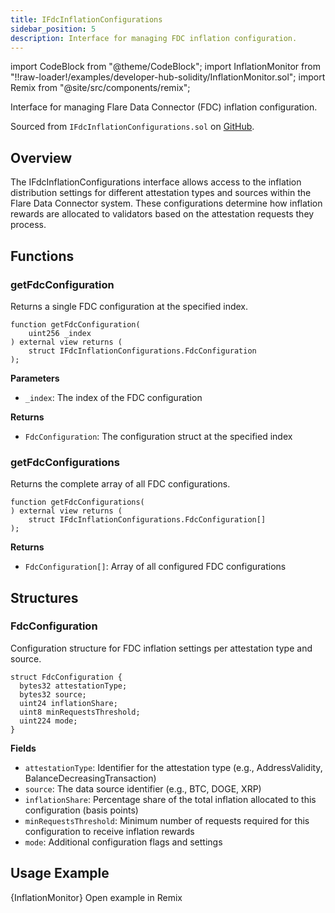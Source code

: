 ```yaml
---
title: IFdcInflationConfigurations
sidebar_position: 5
description: Interface for managing FDC inflation configuration.
---
```


import CodeBlock from "@theme/CodeBlock";
import InflationMonitor from "!!raw-loader!/examples/developer-hub-solidity/InflationMonitor.sol";
import Remix from "@site/src/components/remix";

Interface for managing Flare Data Connector (FDC) inflation configuration.

Sourced from `IFdcInflationConfigurations.sol` on [GitHub](https://github.com/flare-foundation/flare-smart-contracts-v2/blob/main/contracts/userInterfaces/IFdcInflationConfigurations.sol).

## Overview

The IFdcInflationConfigurations interface allows access to the inflation distribution settings for different attestation types and sources within the Flare Data Connector system. These configurations determine how inflation rewards are allocated to validators based on the attestation requests they process.

## Functions

### getFdcConfiguration

Returns a single FDC configuration at the specified index.

```solidity
function getFdcConfiguration(
    uint256 _index
) external view returns (
    struct IFdcInflationConfigurations.FdcConfiguration
);
```

**Parameters**

- `_index`: The index of the FDC configuration

**Returns**

- `FdcConfiguration`: The configuration struct at the specified index

### getFdcConfigurations

Returns the complete array of all FDC configurations.

```solidity
function getFdcConfigurations(
) external view returns (
    struct IFdcInflationConfigurations.FdcConfiguration[]
);
```

**Returns**

- `FdcConfiguration[]`: Array of all configured FDC configurations

## Structures

### FdcConfiguration

Configuration structure for FDC inflation settings per attestation type and source.

```solidity
struct FdcConfiguration {
  bytes32 attestationType;
  bytes32 source;
  uint24 inflationShare;
  uint8 minRequestsThreshold;
  uint224 mode;
}
```

**Fields**

- `attestationType`: Identifier for the attestation type (e.g., AddressValidity, BalanceDecreasingTransaction)
- `source`: The data source identifier (e.g., BTC, DOGE, XRP)
- `inflationShare`: Percentage share of the total inflation allocated to this configuration (basis points)
- `minRequestsThreshold`: Minimum number of requests required for this configuration to receive inflation rewards
- `mode`: Additional configuration flags and settings

## Usage Example

<CodeBlock language="solidity" title="InflationMonitor.sol">
  {InflationMonitor}
</CodeBlock>
<Remix fileName="InflationMonitor.sol">Open example in Remix</Remix>
